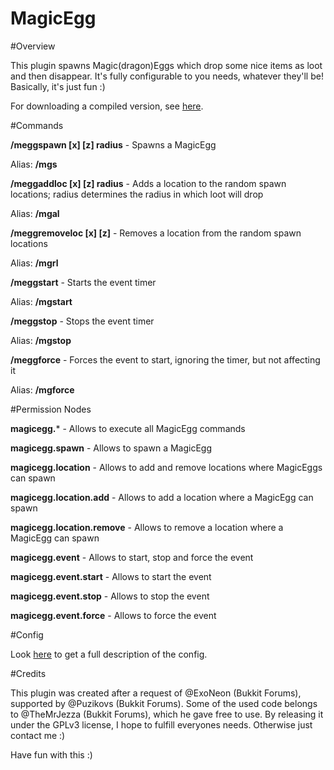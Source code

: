 # MagicEgg

#Overview

This plugin spawns Magic(dragon)Eggs which drop some nice items as loot and then disappear. It's fully configurable to you needs, whatever they'll be! Basically, it's just fun :)

For downloading a compiled version, see [here](http://dev.bukkit.org/bukkit-plugins/magicegg/).

#Commands

**/meggspawn [x] [z] radius** - Spawns a MagicEgg

Alias: **/mgs**

**/meggaddloc [x] [z] radius** - Adds a location to the random spawn locations; radius determines the radius in which loot will drop

Alias: **/mgal**

**/meggremoveloc [x] [z]** - Removes a location from the random spawn locations

Alias: **/mgrl**

**/meggstart** - Starts the event timer

Alias: **/mgstart**

**/meggstop** - Stops the event timer

Alias: **/mgstop**

**/meggforce** - Forces the event to start, ignoring the timer, but not affecting it

Alias: **/mgforce**

#Permission Nodes

**magicegg.*** - Allows to execute all MagicEgg commands

**magicegg.spawn** - Allows to spawn a MagicEgg

**magicegg.location** - Allows to add and remove locations where MagicEggs can spawn

**magicegg.location.add** - Allows to add a location where a MagicEgg can spawn

**magicegg.location.remove** - Allows to remove a location where a MagicEgg can spawn

**magicegg.event** - Allows to start, stop and force the event

**magicegg.event.start** - Allows to start the event

**magicegg.event.stop** - Allows to stop the event

**magicegg.event.force** - Allows to force the event

#Config

Look [here](http://dev.bukkit.org/bukkit-plugins/magicegg/pages/config/) to get a full description of the config.

#Credits

This plugin was created after a request of @ExoNeon (Bukkit Forums), supported by @Puzikovs (Bukkit Forums). Some of the used code belongs to @TheMrJezza (Bukkit Forums), which he gave free to use. By releasing it under the GPLv3 license, I hope to fulfill everyones needs. Otherwise just contact me :)

Have fun with this :)